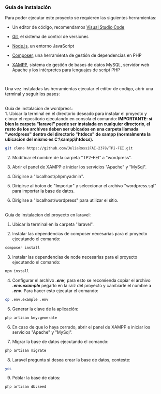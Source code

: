 <h3>Guía de instalación</h3>

Para poder ejecutar este proyecto se requieren las siguientes herramientas:

- Un editor de código, recomendamos [Visual Studio Code](https://code.visualstudio.com/)

- [Git](https://git-scm.com/), el sistema de control de versiones

- [Node.js](https://nodejs.org/en), un entorno JavaScript

- [Composer](https://getcomposer.org/), una herramienta de gestión de dependencias en PHP

- [XAMPP](https://www.apachefriends.org/es/index.html), sistema de gestión de bases de datos MySQL, servidor web Apache y los intérpretes para lenguajes de script PHP

<br/>

Una vez instaladas las herramientas ejecutar el editor de codigo, abrir una terminal y seguir los pasos:

<br/>
Guia de instalacion de wordpress:
<br/>
1. Ubicar la terminal en el directorio deseado para instalar el proyecto y clonar el repositorio ejecutando en consola el comando:
<b>IMPORTANTE: si bien la carpeta "laravel" puede ser instalada en cualquier directorio, el resto de los archivos 
deben ser ubicados en una carpeta llamada "wordpress" dentro del directorio "htdocs" de xampp (normalmente la ubicacion del mismo es
C:\xampp\htdocs).</b>

```bash
git clone https://github.com/JuliaRossiFAI-2378/TP2-FEI.git
```
2. Modificar el nombre de la carpeta "TP2-FEI" a "wordpress".

3. Abrir el panel de XAMPP e iniciar los servicios "Apache" y "MySql".

4. Dirigirse a "localhost/phpmyadmin".

5. Dirigirse al boton de "Importar" y seleccionar el archivo "wordpress.sql" para importar la base de datos.

6. Dirigirse a "localhost/wordpress" para utilizar el sitio.

<br/>
Guia de instalacion del proyecto en laravel: 
<br/>

1. Ubicar la terminal en la carpeta "laravel".

2. Instalar las dependencias de composer necesarias para el proyecto ejecutando el comando:

```bash
composer install
```

3. Instalar las dependencias de node necesarias para el proyecto ejecutando el comando:

```bash
npm install
```

4. Configurar el archivo <i><b>.env</b></i>, para esto se recomienda copiar el archivo <i><b>.env.example</b></i> pegarlo en la raíz del proyecto y cambiarle el nombre a <i><b>.env</b></i>. Para hacer esto ejecutar el comando:

```bash
cp .env.example .env
```

5. Generar la clave de la aplicación:

```bash
php artisan key:generate
```

6. En caso de que lo haya cerrado, abrir el panel de XAMPP e iniciar los servicios "Apache" y "MySql".

7. Migrar la base de datos ejecutando el comando:

```bash
php artisan migrate
```

8. Laravel pregunta si desea crear la base de datos, conteste:

```bash
yes
```

9. Poblar la base de datos:

```bash
php artisan db:seed
```

<br/>
<br/>
